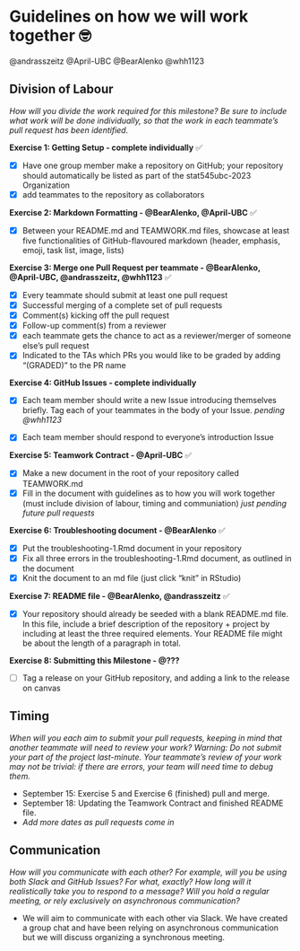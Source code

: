 # Guidelines on how we will work together  🤓

@andrasszeitz
@April-UBC
@BearAlenko
@whh1123

 ## Division of Labour
 _How will you divide the work required for this milestone? Be sure to include what work will be done individually, so that the work in each teammate’s pull request has been identified._
   
**Exercise 1: Getting Setup - complete individually** ✅
   - [x] Have one group member make a repository on GitHub; your repository should automatically be listed as part of the stat545ubc-2023 Organization
   - [x] add teammates to the repository as collaborators

**Exercise 2: Markdown Formatting - @BearAlenko, @April-UBC** ✅
   - [x] Between your README.md and TEAMWORK.md files, showcase at least five functionalities of GitHub-flavoured markdown (header, emphasis, emoji, task list, image, lists)

**Exercise 3: Merge one Pull Request per teammate - @BearAlenko, @April-UBC, @andrasszeitz, @whh1123** ✅
   - [x] Every teammate should submit at least one pull request 
   - [x] Successful merging of a complete set of pull requests
   - [x] Comment(s) kicking off the pull request
   - [x] Follow-up comment(s) from a reviewer
   - [x] each teammate gets the chance to act as a reviewer/merger of someone else’s pull request
   - [x] Indicated to the TAs which PRs you would like to be graded by adding “(GRADED)” to the PR name
    
**Exercise 4: GitHub Issues - complete individually**
   - [x] Each team member should write a new Issue introducing themselves briefly. Tag each of your teammates in the body of your Issue. _pending @whh1123_
 - [x] Each team member should respond to everyone’s introduction Issue
   

**Exercise 5: Teamwork Contract - @April-UBC** ✅
   - [x] Make a new document in the root of your repository called TEAMWORK.md
   - [x] Fill in the document with guidelines as to how you will work together (must include division of labour, timing and communiation) _just pending future pull requests_

**Exercise 6: Troubleshooting document - @BearAlenko** ✅
   - [x] Put the troubleshooting-1.Rmd document in your repository
   - [x] Fix all three errors in the troubleshooting-1.Rmd document, as outlined in the document
   - [x] Knit the document to an md file (just click “knit” in RStudio)

**Exercise 7: README file - @BearAlenko, @andrasszeitz** ✅
- [x] Your repository should already be seeded with a blank README.md file. In this file, include a brief description of the repository + project by including at least the three required elements. Your README file might be about the length of a paragraph in total.

**Exercise 8: Submitting this Milestone - @???**
- [ ] Tag a release on your GitHub repository, and adding a link to the release on canvas

## Timing

_When will you each aim to submit your pull requests, keeping in mind that another teammate will need to review your work? Warning: Do not submit your part of the project last-minute. Your teammate’s review of your work may not be trivial: if there are errors, your team will need time to debug them._

  * September 15: Exercise 5 and Exercise 6 (finished) pull and merge.
  * September 18: Updating the Teamwork Contract and finished README file.
  * _Add more dates as pull requests come in_
    

    
## Communication

_How will you communicate with each other? For example, will you be using both Slack and GitHub Issues? For what, exactly? How long will it realistically take you to respond to a message? Will you hold a regular meeting, or rely exclusively on asynchronous communication?_

  * We will aim to communicate with each other via Slack. We have created a group chat and have been relying on asynchronous communication but we will discuss organizing a synchronous meeting.

 
